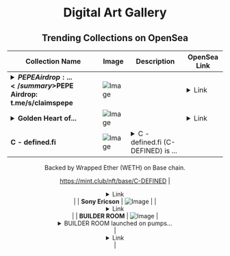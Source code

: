 <div align="center">

# Digital Art Gallery

## Trending Collections on OpenSea

| Collection Name                       | Image                                                                                     | Description                       | OpenSea Link                                                                                          |
|---------------------------------------|-------------------------------------------------------------------------------------------|-----------------------------------|--------------------------------------------------------------------------------------------------------|
| **<details><summary>$PEPE Airdrop: ...</summary>$PEPE Airdrop: t.me/s/claimspepe</details>** | ![Image](https://i.seadn.io/s/raw/files/0e7895359e568a0641bce64e54f09c24.png?w=500&auto=format?w=200&auto=format) |  | <details><summary>Link</summary>[$PEPE Airdrop: t.me/s/claimspepe](https://opensea.io/collection/pepe-airdrop-t-me-s-claimspepe-8)</details> |
| **<details><summary>Golden Heart of...</summary>Golden Heart of Divinity</details>** | ![Image](https://i.seadn.io/s/raw/files/ca2f32c78f96cdda186753b97fcb02ab.png?w=500&auto=format?w=200&auto=format) |  | <details><summary>Link</summary>[Golden Heart of Divinity](https://opensea.io/collection/golden-heart-of-divinity)</details> |
| **C - defined.fi** | ![Image](https://i.seadn.io/s/raw/files/e74c960a9e61214d951dc3ed2a9e09df.jpg?w=500&auto=format?w=200&auto=format) | <details><summary>C - defined.fi (C-DEFINED) is ...</summary>C - defined.fi (C-DEFINED) is a Bonding Curved ERC-1155 token created on mint.club.

Backed by Wrapped Ether (WETH) on Base chain.

https://mint.club/nft/base/C-DEFINED</details> | <details><summary>Link</summary>[C - defined.fi](https://opensea.io/collection/c-defined-fi)</details> |
| **Sony Ericson** | ![Image](https://i.seadn.io/s/raw/files/49590125b1f148eab5b1f786a61335df.png?w=500&auto=format?w=200&auto=format) |  | <details><summary>Link</summary>[Sony Ericson](https://opensea.io/collection/sony-ericson)</details> |
| **BUILDER ROOM** | ![Image](https://i.seadn.io/s/raw/files/d4378102daeb9abe5b8697b564e5b169.jpg?w=500&auto=format?w=200&auto=format) | <details><summary>BUILDER ROOM launched on pumps...</summary>BUILDER ROOM launched on pumpsea.io, where people can trade NFTs like meme coins using bonding curve pools.

Check it out: https://pumpsea.io/BUILDER%20ROOM</details> | <details><summary>Link</summary>[BUILDER ROOM](https://opensea.io/collection/builder-room)</details> |

</div>